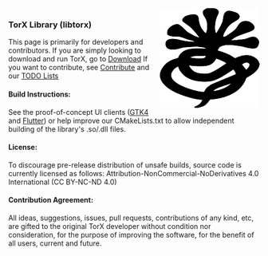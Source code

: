 <img alt="Logo" width="200" height="200" src="https://raw.githubusercontent.com/TorX-Chat/torx-gtk4/main/other/scalable/apps/logo-torx-symbolic.svg" align="right" style="position: relative; top: 0; left: 0;">

### TorX Library (libtorx)
This page is primarily for developers and contributors.
If you are simply looking to download and run TorX, go to [Download](https://torx.chat/#download)
If you want to contribute, see [Contribute](https://torx.chat/#contribute) and our [TODO Lists](https://torx.chat/todo.html)

#### Build Instructions:
See the proof-of-concept UI clients ([GTK4](https://github.com/TorX-Chat/torx-gtk4) and [Flutter](https://github.com/TorX-Chat/torx-flutter)) or help improve our CMakeLists.txt to allow independent building of the library's .so/.dll files.

#### License:
To discourage pre-release distribution of unsafe builds, source code is currently licensed as follows: Attribution-NonCommercial-NoDerivatives 4.0 International (CC BY-NC-ND 4.0)

#### Contribution Agreement:
All ideas, suggestions, issues, pull requests, contributions of any kind, etc, are gifted to the original TorX developer without condition nor consideration, for the purpose of improving the software, for the benefit of all users, current and future.
